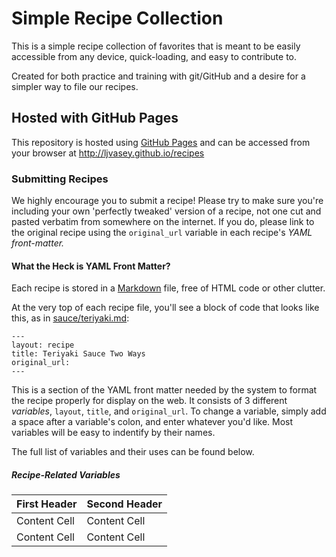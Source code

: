 # Simple Recipe Collection

This is a simple recipe collection of favorites that is meant to be easily accessible from any device, quick-loading, and easy to contribute to.

Created for both practice and training with git/GitHub and a desire for a simpler way to file our recipes.

## Hosted with GitHub Pages

This repository is hosted using [GitHub Pages](http://pages.github.com/) and can be accessed from your browser at http://ljvasey.github.io/recipes

### Submitting Recipes

We highly encourage you to submit a recipe! Please try to make sure you're including your own 'perfectly tweaked' version of a recipe, not one cut and pasted verbatim from somewhere on the internet. If you do, please link to the original recipe using the `original_url` variable in each recipe's *YAML front-matter.*

#### What the Heck is YAML Front Matter?

Each recipe is stored in a [Markdown](https://help.github.com/articles/markdown-basics) file, free of HTML code or other clutter.

At the very top of each recipe file, you'll see a block of code that looks like this, as in [sauce/teriyaki.md](https://github.com/ljvasey/recipes/blob/gh-pages/sauce/teriyaki.md):

```
---
layout: recipe
title: Teriyaki Sauce Two Ways
original_url:
---
```

This is a section of the YAML front matter needed by the system to format the recipe properly for display on the web. It consists of 3 different _variables_, `layout`, `title`, and `original_url`. To change a variable, simply add a space after a variable's colon, and enter whatever you'd like. Most variables will be easy to indentify by their names.

The full list of variables and their uses can be found below.

##### Recipe-Related Variables

First Header  | Second Header
------------- | -------------
Content Cell  | Content Cell
Content Cell  | Content Cell




